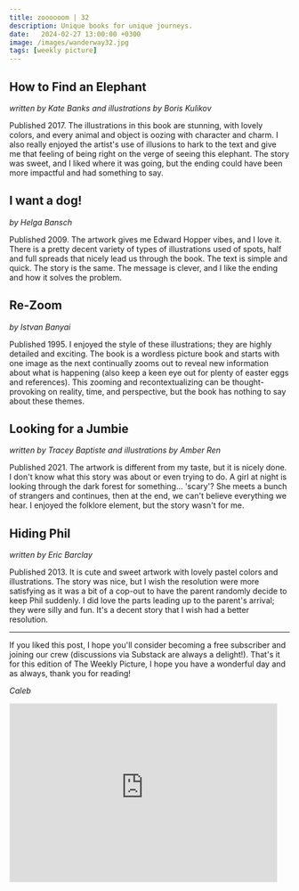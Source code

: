 ```yaml
---
title: zoooooom | 32
description: Unique books for unique journeys.
date:   2024-02-27 13:00:00 +0300
image: /images/wanderway32.jpg
tags: [weekly picture]
---
```


## How to Find an Elephant

*written by Kate Banks and illustrations by Boris Kulikov*

Published 2017. The illustrations in this book are stunning, with lovely colors, and every animal and object is oozing with character and charm. I also really enjoyed the artist's use of illusions to hark to the text and give me that feeling of being right on the verge of seeing this elephant. The story was sweet, and I liked where it was going, but the ending could have been more impactful and had something to say. 

## I want a dog!

*by Helga Bansch*

Published 2009. The artwork gives me Edward Hopper vibes, and I love it. There is a pretty decent variety of types of illustrations used of spots, half and full spreads that nicely lead us through the book. The text is simple and quick. The story is the same. The message is clever, and I like the ending and how it solves the problem. 

## Re-Zoom

*by Istvan Banyai*

Published 1995. I enjoyed the style of these illustrations; they are highly detailed and exciting. The book is a wordless picture book and starts with one image as the next continually zooms out to reveal new information about what is happening (also keep a keen eye out for plenty of easter eggs and references). This zooming and recontextualizing can be thought-provoking on reality, time, and perspective, but the book has nothing to say about these themes. 

## Looking for a Jumbie

*written by Tracey Baptiste and illustrations by Amber Ren*

Published 2021. The artwork is different from my taste, but it is nicely done. I don't know what this story was about or even trying to do. A girl at night is looking through the dark forest for something... 'scary'? She meets a bunch of strangers and continues, then at the end, we can't believe everything we hear. I enjoyed the folklore element, but the story wasn't for me. 

## Hiding Phil

*written by Eric Barclay*

Published 2013. It is cute and sweet artwork with lovely pastel colors and illustrations. The story was nice, but I wish the resolution were more satisfying as it was a bit of a cop-out to have the parent randomly decide to keep Phil suddenly. I did love the parts leading up to the parent's arrival; they were silly and fun. It's a decent story that I wish had a better resolution. 

***

If you liked this post, I hope you'll consider becoming a free subscriber and joining our crew (discussions via Substack are always a delight!). That's it for this edition of The Weekly Picture, I hope you have a wonderful day and as always, thank you for reading!

*Caleb*
    
<iframe src="https://thewanderway.substack.com/embed" width="480" height="320" style="border:1px solid #EEE; background:white;" frameborder="0" scrolling="no"></iframe>